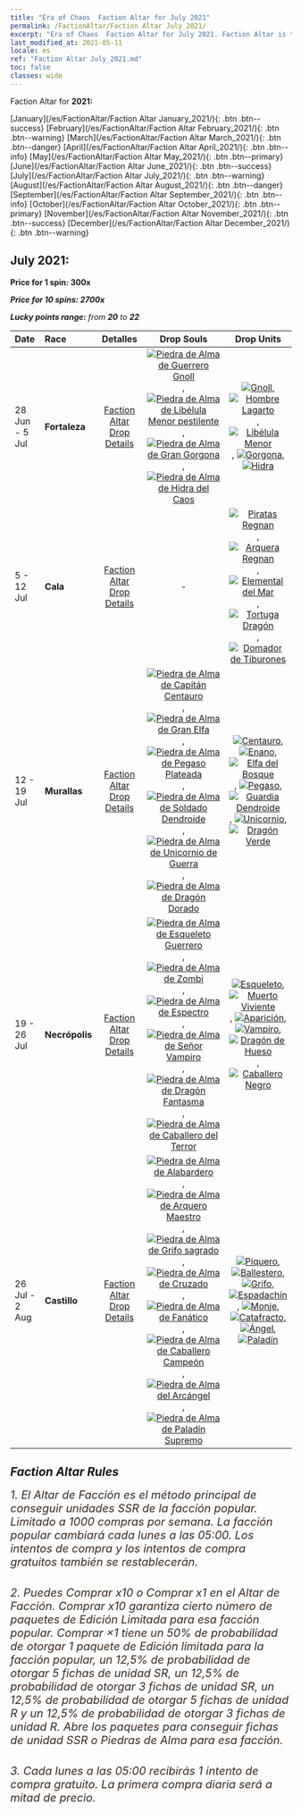 ```yaml
---
title: "Era of Chaos  Faction Altar for July 2021"
permalink: /FactionAltar/Faction Altar July_2021/
excerpt: "Era of Chaos  Faction Altar for July 2021. Faction Altar is the primary method for obtaining SSR units from the popular faction. Limited to 1,000 purchases each week. The popular faction changes at 05:00 every Monday. Purchase attempts and free purchase attempts will also reset then."
last_modified_at: 2021-05-11
locale: es
ref: "Faction Altar July_2021.md"
toc: false
classes: wide
---
```


  Faction Altar for **2021:**

  [January](/es/FactionAltar/Faction Altar January_2021/){: .btn .btn--success} [February](/es/FactionAltar/Faction Altar February_2021/){: .btn .btn--warning} [March](/es/FactionAltar/Faction Altar March_2021/){: .btn .btn--danger} [April](/es/FactionAltar/Faction Altar April_2021/){: .btn .btn--info} [May](/es/FactionAltar/Faction Altar May_2021/){: .btn .btn--primary} [June](/es/FactionAltar/Faction Altar June_2021/){: .btn .btn--success} [July](/es/FactionAltar/Faction Altar July_2021/){: .btn .btn--warning} [August](/es/FactionAltar/Faction Altar August_2021/){: .btn .btn--danger} [September](/es/FactionAltar/Faction Altar September_2021/){: .btn .btn--info} [October](/es/FactionAltar/Faction Altar October_2021/){: .btn .btn--primary} [November](/es/FactionAltar/Faction Altar November_2021/){: .btn .btn--success} [December](/es/FactionAltar/Faction Altar December_2021/){: .btn .btn--warning} 

## July 2021:

  **Price for 1 spin: 300x** <i class="fas fa-gem"/>

  **Price for 10 spins: 2700x** <i class="fas fa-gem"/>

  **Lucky points range:** from **20** to **22**

  |    Date    |  Race  |  Detalles  |   Drop Souls   | Drop Units |
  |:-----------|:-------|:---------:|:--------------:|:----------:|
  | 28 Jun - 5 Jul | **Fortaleza** | [Faction Altar Drop Details](/es/FactionAltar/DROP_108/) | [![Piedra de Alma de Guerrero Gnoll](/images/u/tia_langren.jpg)](/Items/unt_336/), [![Piedra de Alma de Libélula Menor pestilente](/images/u/tia_longying.jpg)](/Items/unt_337/), [![Piedra de Alma de Gran Gorgona](/images/u/tia_manniu.jpg)](/Items/unt_339/), [![Piedra de Alma de Hidra del Caos](/images/u/tia_duotoulong.jpg)](/Items/unt_341/) | [![Gnoll](/images/u/ti_langren.jpg)](/Items/unt_253/), [![Hombre Lagarto](/images/u/ti_xiyiren.jpg)](/Items/unt_254/), [![Libélula Menor](/images/u/ti_longying.jpg)](/Items/unt_255/), [![Gorgona](/images/u/ti_manniu.jpg)](/Items/unt_257/), [![Hidra](/images/u/ti_duotoulong.jpg)](/Items/unt_259/) | 
  | 5 - 12 Jul | **Cala** | [Faction Altar Drop Details](/es/FactionAltar/DROP_112/) |  - | [![Piratas Regnan](/images/u/ti_haidao.jpg)](/Items/unt_273/), [![Arquera Regnan](/images/u/ti_ruigenanushou.jpg)](/Items/unt_274/), [![Elemental del Mar](/images/u/ti_haiyuansu.jpg)](/Items/unt_275/), [![Tortuga Dragón](/images/u/ti_longgui.jpg)](/Items/unt_278/), [![Domador de Tiburones](/images/u/ti_xunshashi.jpg)](/Items/unt_281/) | 
  | 12 - 19 Jul | **Murallas** | [Faction Altar Drop Details](/es/FactionAltar/DROP_102/) | [![Piedra de Alma de Capitán Centauro](/images/u/tia_banrenma.jpg)](/Items/unt_290/), [![Piedra de Alma de Gran Elfa](/images/u/tia_mujingling.jpg)](/Items/unt_291/), [![Piedra de Alma de Pegaso Plateada](/images/u/tia_yinyifeima.jpg)](/Items/unt_292/), [![Piedra de Alma de Soldado Dendroide](/images/u/tia_shuyao.jpg)](/Items/unt_293/), [![Piedra de Alma de Unicornio de Guerra](/images/u/tia_dujiaoshou.jpg)](/Items/unt_294/), [![Piedra de Alma de Dragón Dorado](/images/u/tia_lvlong.jpg)](/Items/unt_295/) | [![Centauro](/images/u/ti_banrenma.jpg)](/Items/unt_199/), [![Enano](/images/u/ti_airen.jpg)](/Items/unt_200/), [![Elfa del Bosque](/images/u/ti_mujingling.jpg)](/Items/unt_201/), [![Pegaso](/images/u/ti_feima.jpg)](/Items/unt_202/), [![Guardia Dendroide](/images/u/ti_shuyao.jpg)](/Items/unt_203/), [![Unicornio](/images/u/ti_dujiaoshou.jpg)](/Items/unt_204/), [![Dragón Verde](/images/u/ti_lvlong.jpg)](/Items/unt_205/) | 
  | 19 - 26 Jul | **Necrópolis** | [Faction Altar Drop Details](/es/FactionAltar/DROP_104/) | [![Piedra de Alma de Esqueleto Guerrero](/images/u/tia_kulouzhanshi.jpg)](/Items/unt_297/), [![Piedra de Alma de Zombi](/images/u/tia_jiangshi.jpg)](/Items/unt_298/), [![Piedra de Alma de Espectro](/images/u/tia_youling.jpg)](/Items/unt_299/), [![Piedra de Alma de Señor Vampiro](/images/u/tia_xixuegui.jpg)](/Items/unt_300/), [![Piedra de Alma de Dragón Fantasma](/images/u/tia_gulong.jpg)](/Items/unt_303/), [![Piedra de Alma de Caballero del Terror](/images/u/tia_siwangqishi.jpg)](/Items/unt_302/) | [![Esqueleto](/images/u/ti_kulouzhanshi.jpg)](/Items/unt_208/), [![Muerto Viviente](/images/u/ti_jiangshi.jpg)](/Items/unt_209/), [![Aparición](/images/u/ti_youling.jpg)](/Items/unt_210/), [![Vampiro](/images/u/ti_xixuegui.jpg)](/Items/unt_211/), [![Dragón de Hueso](/images/u/ti_gulong.jpg)](/Items/unt_214/), [![Caballero Negro](/images/u/ti_siwangqishi.jpg)](/Items/unt_213/) | 
  | 26 Jul - 2 Aug | **Castillo** | [Faction Altar Drop Details](/es/FactionAltar/DROP_101/) | [![Piedra de Alma de Alabardero](/images/u/tia_jibing.jpg)](/Items/unt_282/), [![Piedra de Alma de Arquero Maestro](/images/u/tia_nushou.jpg)](/Items/unt_283/), [![Piedra de Alma de Grifo sagrado](/images/u/tia_shijiu.jpg)](/Items/unt_284/), [![Piedra de Alma de Cruzado](/images/u/tia_shizijun.jpg)](/Items/unt_285/), [![Piedra de Alma de Fanático](/images/u/tia_senglv.jpg)](/Items/unt_286/), [![Piedra de Alma de Caballero Campeón](/images/u/tia_qishi.jpg)](/Items/unt_287/), [![Piedra de Alma del Arcángel](/images/u/tia_datianshi.jpg)](/Items/unt_288/), [![Piedra de Alma de Paladín Supremo](/images/u/tia_shengqishi.jpg)](/Items/unt_289/) | [![Piquero](/images/u/ti_jibing.jpg)](/Items/unt_190/), [![Ballestero](/images/u/ti_nushou.jpg)](/Items/unt_191/), [![Grifo](/images/u/ti_shijiu.jpg)](/Items/unt_192/), [![Espadachín](/images/u/ti_shizijun.jpg)](/Items/unt_193/), [![Monje](/images/u/ti_senglv.jpg)](/Items/unt_194/), [![Catafracto](/images/u/ti_qishi.jpg)](/Items/unt_195/), [![Ángel](/images/u/ti_datianshi.jpg)](/Items/unt_196/), [![Paladín](/images/u/ti_shengqishi.jpg)](/Items/unt_197/) | 




## Faction Altar Rules

  <span style="color: #3c2a1e;font-size:20px">1. El Altar de Facción es el método principal de conseguir unidades SSR de la facción popular. Limitado a 1000 compras por semana. La facción popular cambiará cada lunes a las 05:00. Los intentos de compra y los intentos de compra gratuitos también se restablecerán. </span><br/>

<br/>  <span style="color: #3c2a1e;font-size:20px">2. Puedes Comprar x10 o Comprar x1 en el Altar de Facción. Comprar x10 garantiza cierto número de paquetes de Edición Limitada para esa facción popular. Comprar ×1 tiene un 50% de probabilidad de otorgar 1 paquete de Edición limitada para la facción popular, un 12,5% de probabilidad de otorgar 5 fichas de unidad SR, un 12,5% de probabilidad de otorgar 3 fichas de unidad SR, un 12,5% de probabilidad de otorgar 5 fichas de unidad R y un 12,5% de probabilidad de otorgar 3 fichas de unidad R. Abre los paquetes para conseguir fichas de unidad SSR o Piedras de Alma para esa facción.</span>

<br/>  <span style="color: #3c2a1e;font-size:20px">3. Cada lunes a las 05:00 recibirás 1 intento de compra gratuito. La primera compra diaria será a mitad de precio.</span><br/>

<br/>